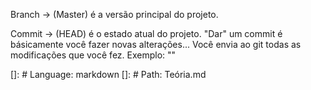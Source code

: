 Branch -> (Master) é a versão principal do projeto.

Commit -> (HEAD) é o estado atual do projeto.
"Dar" um commit é básicamente você fazer novas alterações... Você envia ao git todas as modificações que você fez.
Exemplo: ""

[]: # Language: markdown
[]: # Path: Teória.md